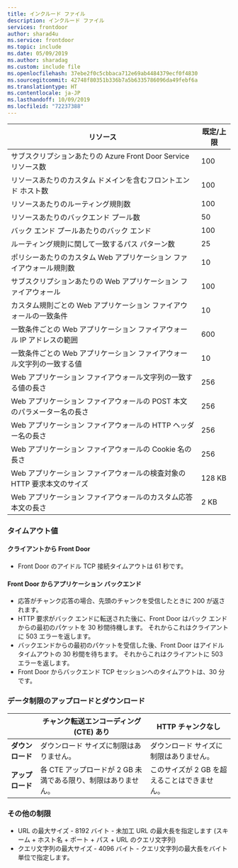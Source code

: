```yaml
---
title: インクルード ファイル
description: インクルード ファイル
services: frontdoor
author: sharad4u
ms.service: frontdoor
ms.topic: include
ms.date: 05/09/2019
ms.author: sharadag
ms.custom: include file
ms.openlocfilehash: 37ebe2f0c5cbbaca712e69ab4484379ecf0f4830
ms.sourcegitcommit: 42748f80351b336b7a5b6335786096da49febf6a
ms.translationtype: HT
ms.contentlocale: ja-JP
ms.lasthandoff: 10/09/2019
ms.locfileid: "72237388"
---
```

| リソース | 既定/上限 |
| --- | --- |
| サブスクリプションあたりの Azure Front Door Service リソース数 | 100 |
| リソースあたりのカスタム ドメインを含むフロントエンド ホスト数 | 100 |
| リソースあたりのルーティング規則数 | 100 |
| リソースあたりのバックエンド プール数 | 50 |
| バック エンド プールあたりのバック エンド | 100 |
| ルーティング規則に関して一致するパス パターン数 | 25 |
| ポリシーあたりのカスタム Web アプリケーション ファイアウォール規則数 | 10 |
| サブスクリプションあたりの Web アプリケーション ファイアウォール | 100 |
| カスタム規則ごとの Web アプリケーション ファイアウォールの一致条件 | 10 |
| 一致条件ごとの Web アプリケーション ファイアウォール IP アドレスの範囲 | 600 |
| 一致条件ごとの Web アプリケーション ファイアウォール文字列の一致する値 | 10 |
| Web アプリケーション ファイアウォール文字列の一致する値の長さ | 256 |
| Web アプリケーション ファイアウォールの POST 本文のパラメーター名の長さ | 256 |
| Web アプリケーション ファイアウォールの HTTP ヘッダー名の長さ | 256 |
| Web アプリケーション ファイアウォールの Cookie 名の長さ | 256 |
| Web アプリケーション ファイアウォールの検査対象の HTTP 要求本文のサイズ | 128 KB |
| Web アプリケーション ファイアウォールのカスタム応答本文の長さ | 2 KB |

### <a name="timeout-values"></a>タイムアウト値
#### <a name="client-to-front-door"></a>クライアントから Front Door
- Front Door のアイドル TCP 接続タイムアウトは 61 秒です。

#### <a name="front-door-to-application-back-end"></a>Front Door からアプリケーション バックエンド
- 応答がチャンク応答の場合、先頭のチャンクを受信したときに 200 が返されます。
- HTTP 要求がバック エンドに転送された後に、Front Door はバック エンドからの最初のパケットを 30 秒間待機します。 それからこれはクライアントに 503 エラーを返します。
- バックエンドからの最初のパケットを受信した後、Front Door はアイドル タイムアウトの 30 秒間を待ちます。 それからこれはクライアントに 503 エラーを返します。
- Front Door からバックエンド TCP セッションへのタイムアウトは、30 分です。

### <a name="upload-and-download-data-limit"></a>データ制限のアップロードとダウンロード

|  | チャンク転送エンコーディング (CTE) あり | HTTP チャンクなし |
| ---- | ------- | ------- |
| **ダウンロード** | ダウンロード サイズに制限はありません。 | ダウンロード サイズに制限はありません。 |
| **アップロード** |  各 CTE アップロードが 2 GB 未満である限り、制限はありません。 | このサイズが 2 GB を超えることはできません。 |

### <a name="other-limits"></a>その他の制限
- URL の最大サイズ - 8192 バイト - 未加工 URL の最大長を指定します (スキーム + ホスト名 + ポート + パス + URL のクエリ文字列)
- クエリ文字列の最大サイズ - 4096 バイト - クエリ文字列の最大長をバイト単位で指定します。
